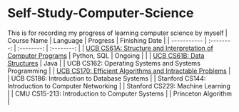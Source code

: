 # Self-Study-Computer-Science
This is for recording my progress of learning computer science by myself
| Course Name | Language | Progress | Finishing Date |
| ----------- | :--------: | :--------: | :--------: |
| [UCB CS61A: Structure and Interpretation of Computer Programs](https://github.com/moonlightpond/cs61a) | Python, SQL | Ongoing |  |
| [UCB CS61B: Data Structures](https://github.com/moonlightpond/cs61b) | Java |
| UCB CS162: Operating Systems and Systems Programming | 
| [UCB CS170: Efficient Algorithms and Intractable Problems](https://github.com/moonlightpond/cs170) | 
| UCB CS186: Introduction to Database Systems |
| Stanford CS144: Introduction to Computer Networking |
| Stanford CS229: Machine Learning |
| CMU CS15-213: Introduction to Computer Systems |
| Princeton Algorithm |
